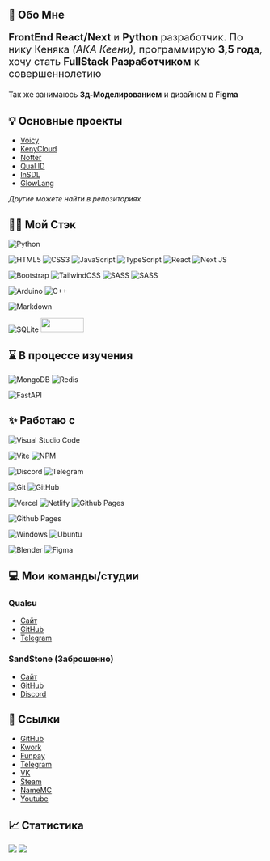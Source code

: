 ## 🤔 Обо Мне

<p style="font-size: 20px;"><b>FrontEnd React/Next</b> и <b>Python</b> разработчик. По нику Кеняка <i>(АКА Кеени)</i>, программирую <b>3,5 года</b>, хочу стать <b>FullStack Разработчиком</b> к совершеннолетию </p>

<p style="font-size: 15px;">Так же занимаюсь <b>3д-Моделированием</b> и дизайном в <b>Figma</b></p>

## 💡 Основные проекты

- [Voicy](https://voicy.site)
- [KenyCloud](https://keny.cloud)
- [Notter](https://notter.tech)
- [Qual ID](https://id.qual.su)
- [InSDL](https://github.com/keeniGithub/InSDL)
- [GlowLang](https://github.com/keeniGithub/GlowLang)

_Другие можете найти в репозиториях_

## 👨‍💻 Мой Стэк

![Python](https://img.shields.io/badge/python-3670A0?style=for-the-badge&logo=python&logoColor=ffdd54)

![HTML5](https://img.shields.io/badge/html5-%23E34F26.svg?style=for-the-badge&logo=html5&logoColor=white) ![CSS3](https://img.shields.io/badge/css3-%231572B6.svg?style=for-the-badge&logo=css3&logoColor=white) ![JavaScript](https://img.shields.io/badge/javascript-%23323330.svg?style=for-the-badge&logo=javascript&logoColor=%23F7DF1E) ![TypeScript](https://img.shields.io/badge/typescript-%23007ACC.svg?style=for-the-badge&logo=typescript&logoColor=white) ![React](https://img.shields.io/badge/react-%2320232a.svg?style=for-the-badge&logo=react&logoColor=%2361DAFB) ![Next JS](https://img.shields.io/badge/Next-black?style=for-the-badge&logo=next.js&logoColor=white)

![Bootstrap](https://img.shields.io/badge/bootstrap-%238511FA.svg?style=for-the-badge&logo=bootstrap&logoColor=white) ![TailwindCSS](https://img.shields.io/badge/tailwindcss-%2338B2AC.svg?style=for-the-badge&logo=tailwind-css&logoColor=white) ![SASS](https://img.shields.io/badge/SASS-hotpink.svg?style=for-the-badge&logo=SASS&logoColor=white) ![SASS](https://camo.githubusercontent.com/fec464f064b78abf13719d8fb0450ea14277a027e61643d7252d1ef4a4e1a72b/68747470733a2f2f696d672e736869656c64732e696f2f62616467652f73686164636e2f75692d3030303030302e7376673f7374796c653d666f722d7468652d6261646765266c6f676f3d73686164636e2f7569266c6f676f436f6c6f723d7768697465)

![Arduino](https://img.shields.io/badge/-Arduino-00979D?style=for-the-badge&logo=Arduino&logoColor=white) ![C++](https://img.shields.io/badge/c++-%2300599C.svg?style=for-the-badge&logo=c%2B%2B&logoColor=white)

![Markdown](https://img.shields.io/badge/markdown-%23000000.svg?style=for-the-badge&logo=markdown&logoColor=white)

![SQLite](https://img.shields.io/badge/sqlite-%2307405e.svg?style=for-the-badge&logo=sqlite&logoColor=white)
<img src="https://i.ibb.co/pvMBqZp/convex-Badge.png" width="85px" height="28px">

## ⌛ В процессе изучения

![MongoDB](https://img.shields.io/badge/MongoDB-%234ea94b.svg?style=for-the-badge&logo=mongodb&logoColor=white) 	![Redis](https://img.shields.io/badge/redis-%23DD0031.svg?style=for-the-badge&logo=redis&logoColor=white)

![FastAPI](https://img.shields.io/badge/FastAPI-005571?style=for-the-badge&logo=fastapi)

## ✨ Работаю с

![Visual Studio Code](https://img.shields.io/badge/Visual%20Studio%20Code-0078d7.svg?style=for-the-badge&logo=visual-studio-code&logoColor=white)

![Vite](https://img.shields.io/badge/vite-%23646CFF.svg?style=for-the-badge&logo=vite&logoColor=white)
![NPM](https://img.shields.io/badge/NPM-%23CB3837.svg?style=for-the-badge&logo=npm&logoColor=white)

![Discord](https://img.shields.io/badge/Discord-%235865F2.svg?style=for-the-badge&logo=discord&logoColor=white) ![Telegram](https://img.shields.io/badge/Telegram-2CA5E0?style=for-the-badge&logo=telegram&logoColor=white)

![Git](https://img.shields.io/badge/git-%23F05033.svg?style=for-the-badge&logo=git&logoColor=white) ![GitHub](https://img.shields.io/badge/github-%23121011.svg?style=for-the-badge&logo=github&logoColor=white)

![Vercel](https://img.shields.io/badge/vercel-%23000000.svg?style=for-the-badge&logo=vercel&logoColor=white) ![Netlify](https://img.shields.io/badge/netlify-%23000000.svg?style=for-the-badge&logo=netlify&logoColor=#00C7B7) ![Github Pages](https://img.shields.io/badge/github%20pages-121013?style=for-the-badge&logo=github&logoColor=white)

![Github Pages](https://camo.githubusercontent.com/b9a0233829c27ddd06dccd50688eb9b01a68f9f86c0375235736d0a00cf23a82/68747470733a2f2f696d672e736869656c64732e696f2f62616467652f436c65726b2d3643343746462e7376673f7374796c653d666f722d7468652d6261646765266c6f676f3d436c65726b266c6f676f436f6c6f723d7768697465)

![Windows](https://img.shields.io/badge/Windows-0078D6?style=for-the-badge&logo=windows&logoColor=white) ![Ubuntu](https://img.shields.io/badge/Ubuntu-E95420?style=for-the-badge&logo=ubuntu&logoColor=white)

![Blender](https://img.shields.io/badge/blender-%23F5792A.svg?style=for-the-badge&logo=blender&logoColor=white) ![Figma](https://img.shields.io/badge/figma-%23F24E1E.svg?style=for-the-badge&logo=figma&logoColor=white)

## 💻 Мои команды/студии

### Qualsu

- [Сайт](https://qual.su)
- [GitHub](https://github.com/qualsu)
- [Telegram](https://t.me/qualsu)

### SandStone (Заброшенно)

- [Сайт](https://sandstone.fun)
- [GitHub](https://github.com/sandstonehub)
- [Discord](https://discord.gg/GZAXy5CKM9)

## 🔗 Ссылки

- [GitHub](https://github.com/keenigithub)
- [Kwork](https://kwork.ru/user/itzkeeni)
- [Funpay](https://funpay.com/users/5485083)
- [Telegram](https://t.me/itzkeeni)
- [VK](https://vk.com/itzkeeni)
- [Steam](https://steamcommunity.com/id/itzkeeni)
- [NameMC](https://ru.namemc.com/kenyka)
- [Youtube](https://youtube.com/@itzkeeni)

## 📈 Статистика

![](https://github-profile-summary-cards.vercel.app/api/cards/repos-per-language?username=keenigithub&theme=solarized_dark) ![](https://github-profile-summary-cards.vercel.app/api/cards/stats?username=keenigithub&theme=solarized_dark)
